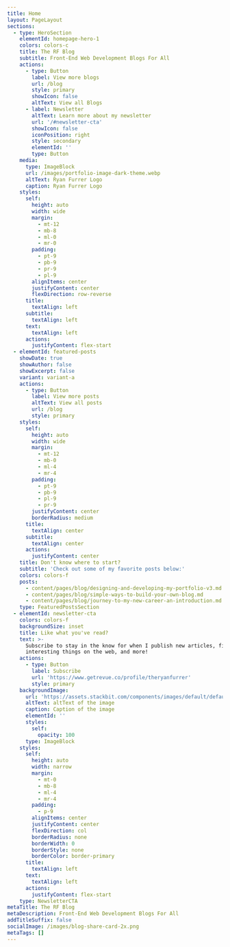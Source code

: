 ```yaml
---
title: Home
layout: PageLayout
sections:
  - type: HeroSection
    elementId: homepage-hero-1
    colors: colors-c
    title: The RF Blog
    subtitle: Front-End Web Development Blogs For All
    actions:
      - type: Button
        label: View more blogs
        url: /blog
        style: primary
        showIcon: false
        altText: View all Blogs
      - label: Newsletter
        altText: Learn more about my newsletter
        url: '/#newsletter-cta'
        showIcon: false
        iconPosition: right
        style: secondary
        elementId: ''
        type: Button
    media:
      type: ImageBlock
      url: /images/portfolio-image-dark-theme.webp
      altText: Ryan Furrer Logo
      caption: Ryan Furrer Logo
    styles:
      self:
        height: auto
        width: wide
        margin:
          - mt-12
          - mb-8
          - ml-0
          - mr-0
        padding:
          - pt-9
          - pb-9
          - pr-9
          - pl-9
        alignItems: center
        justifyContent: center
        flexDirection: row-reverse
      title:
        textAlign: left
      subtitle:
        textAlign: left
      text:
        textAlign: left
      actions:
        justifyContent: flex-start
  - elementId: featured-posts
    showDate: true
    showAuthor: false
    showExcerpt: false
    variant: variant-a
    actions:
      - type: Button
        label: View more posts
        altText: View all posts
        url: /blog
        style: primary
    styles:
      self:
        height: auto
        width: wide
        margin:
          - mt-12
          - mb-0
          - ml-4
          - mr-4
        padding:
          - pt-9
          - pb-9
          - pl-9
          - pr-9
        justifyContent: center
        borderRadius: medium
      title:
        textAlign: center
      subtitle:
        textAlign: center
      actions:
        justifyContent: center
    title: Don't know where to start?
    subtitle: 'Check out some of my favorite posts below:'
    colors: colors-f
    posts:
      - content/pages/blog/designing-and-developing-my-portfolio-v3.md
      - content/pages/blog/simple-ways-to-build-your-own-blog.md
      - content/pages/blog/journey-to-my-new-career-an-introduction.md
    type: FeaturedPostsSection
  - elementId: newsletter-cta
    colors: colors-f
    backgroundSize: inset
    title: Like what you've read?
    text: >-
      Subscribe to stay in the know for when I publish new articles, find
      interesting things on the web, and more!
    actions:
      - type: Button
        label: Subscribe
        url: 'https://www.getrevue.co/profile/theryanfurrer'
        style: primary
    backgroundImage:
      url: 'https://assets.stackbit.com/components/images/default/default-image.png'
      altText: altText of the image
      caption: Caption of the image
      elementId: ''
      styles:
        self:
          opacity: 100
      type: ImageBlock
    styles:
      self:
        height: auto
        width: narrow
        margin:
          - mt-0
          - mb-8
          - ml-4
          - mr-4
        padding:
          - p-9
        alignItems: center
        justifyContent: center
        flexDirection: col
        borderRadius: none
        borderWidth: 0
        borderStyle: none
        borderColor: border-primary
      title:
        textAlign: left
      text:
        textAlign: left
      actions:
        justifyContent: flex-start
    type: NewsletterCTA
metaTitle: The RF Blog
metaDescription: Front-End Web Development Blogs For All
addTitleSuffix: false
socialImage: /images/blog-share-card-2x.png
metaTags: []
---
```

